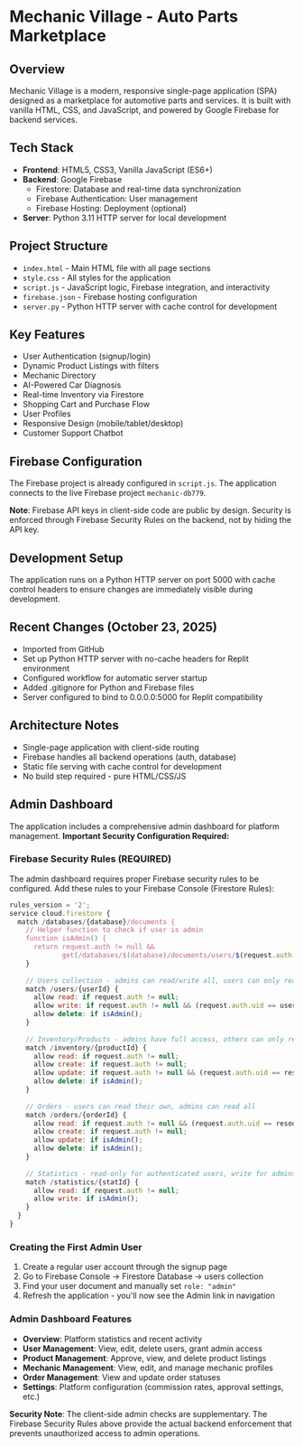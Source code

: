 # Mechanic Village - Auto Parts Marketplace

## Overview
Mechanic Village is a modern, responsive single-page application (SPA) designed as a marketplace for automotive parts and services. It is built with vanilla HTML, CSS, and JavaScript, and powered by Google Firebase for backend services.

## Tech Stack
- **Frontend**: HTML5, CSS3, Vanilla JavaScript (ES6+)
- **Backend**: Google Firebase
  - Firestore: Database and real-time data synchronization
  - Firebase Authentication: User management
  - Firebase Hosting: Deployment (optional)
- **Server**: Python 3.11 HTTP server for local development

## Project Structure
- `index.html` - Main HTML file with all page sections
- `style.css` - All styles for the application
- `script.js` - JavaScript logic, Firebase integration, and interactivity
- `firebase.json` - Firebase hosting configuration
- `server.py` - Python HTTP server with cache control for development

## Key Features
- User Authentication (signup/login)
- Dynamic Product Listings with filters
- Mechanic Directory
- AI-Powered Car Diagnosis
- Real-time Inventory via Firestore
- Shopping Cart and Purchase Flow
- User Profiles
- Responsive Design (mobile/tablet/desktop)
- Customer Support Chatbot

## Firebase Configuration
The Firebase project is already configured in `script.js`. The application connects to the live Firebase project `mechanic-db779`.

**Note**: Firebase API keys in client-side code are public by design. Security is enforced through Firebase Security Rules on the backend, not by hiding the API key.

## Development Setup
The application runs on a Python HTTP server on port 5000 with cache control headers to ensure changes are immediately visible during development.

## Recent Changes (October 23, 2025)
- Imported from GitHub
- Set up Python HTTP server with no-cache headers for Replit environment
- Configured workflow for automatic server startup
- Added .gitignore for Python and Firebase files
- Server configured to bind to 0.0.0.0:5000 for Replit compatibility

## Architecture Notes
- Single-page application with client-side routing
- Firebase handles all backend operations (auth, database)
- Static file serving with cache control for development
- No build step required - pure HTML/CSS/JS

## Admin Dashboard
The application includes a comprehensive admin dashboard for platform management. **Important Security Configuration Required:**

### Firebase Security Rules (REQUIRED)
The admin dashboard requires proper Firebase security rules to be configured. Add these rules to your Firebase Console (Firestore Rules):

```javascript
rules_version = '2';
service cloud.firestore {
  match /databases/{database}/documents {
    // Helper function to check if user is admin
    function isAdmin() {
      return request.auth != null && 
             get(/databases/$(database)/documents/users/$(request.auth.uid)).data.role == 'admin';
    }
    
    // Users collection - admins can read/write all, users can only read/write their own
    match /users/{userId} {
      allow read: if request.auth != null;
      allow write: if request.auth != null && (request.auth.uid == userId || isAdmin());
      allow delete: if isAdmin();
    }
    
    // Inventory/Products - admins have full access, others can only read approved items
    match /inventory/{productId} {
      allow read: if request.auth != null;
      allow create: if request.auth != null;
      allow update: if request.auth != null && (request.auth.uid == resource.data.sellerId || isAdmin());
      allow delete: if isAdmin();
    }
    
    // Orders - users can read their own, admins can read all
    match /orders/{orderId} {
      allow read: if request.auth != null && (request.auth.uid == resource.data.customerId || isAdmin());
      allow create: if request.auth != null;
      allow update: if isAdmin();
      allow delete: if isAdmin();
    }
    
    // Statistics - read-only for authenticated users, write for admins
    match /statistics/{statId} {
      allow read: if request.auth != null;
      allow write: if isAdmin();
    }
  }
}
```

### Creating the First Admin User
1. Create a regular user account through the signup page
2. Go to Firebase Console → Firestore Database → users collection
3. Find your user document and manually set `role: "admin"`
4. Refresh the application - you'll now see the Admin link in navigation

### Admin Dashboard Features
- **Overview**: Platform statistics and recent activity
- **User Management**: View, edit, delete users, grant admin access
- **Product Management**: Approve, view, and delete product listings
- **Mechanic Management**: View, edit, and manage mechanic profiles
- **Order Management**: View and update order statuses
- **Settings**: Platform configuration (commission rates, approval settings, etc.)

**Security Note**: The client-side admin checks are supplementary. The Firebase Security Rules above provide the actual backend enforcement that prevents unauthorized access to admin operations.
